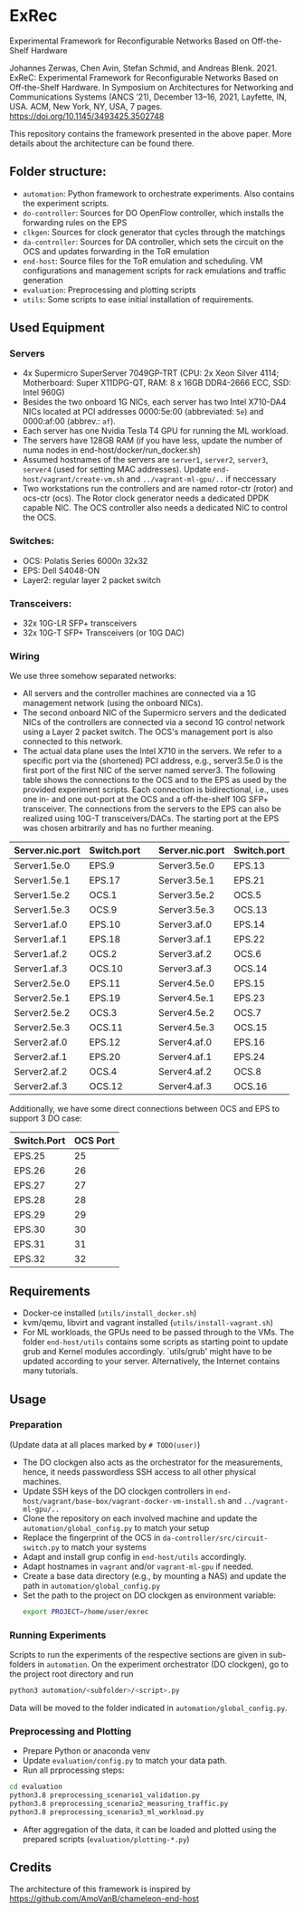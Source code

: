 # ExRec
Experimental Framework for Reconfigurable Networks Based on Off-the-Shelf Hardware

Johannes Zerwas, Chen Avin, Stefan Schmid, and Andreas Blenk. 2021. ExReC: Experimental Framework for Reconfigurable Networks Based on Off-the-Shelf Hardware. In Symposium on Architectures for Networking and Communications Systems (ANCS ’21), December 13–16, 2021, Layfette, IN, USA. ACM, New York, NY, USA, 7 pages. https://doi.org/10.1145/3493425.3502748


This repository contains the framework presented in the above paper. More details about the architecture can be found there.



## Folder structure:
- `automation`: Python framework to orchestrate experiments. Also contains the experiment scripts.
- `do-controller`: Sources for DO OpenFlow controller, which installs the forwarding rules on the EPS
- `clkgen`: Sources for clock generator that cycles through the matchings
- `da-controller`: Sources for DA controller, which sets the circuit on the OCS and updates forwarding in the ToR emulation
- `end-host`: Source files for the ToR emulation and scheduling. VM configurations and management scripts for rack emulations and traffic generation
- `evaluation`: Preprocessing and plotting scripts
- `utils`: Some scripts to ease initial installation of requirements.


## Used Equipment
### Servers

- 4x Supermicro SuperServer 7049GP-TRT (CPU: 2x Xeon Silver 4114; Motherboard: Super X11DPG-QT, RAM: 8 x 16GB DDR4-2666 ECC, SSD: Intel 960G)
- Besides the two onboard 1G NICs, each server has two Intel X710-DA4 NICs located at PCI addresses 0000:5e:00 (abbreviated: `5e`) and 0000:af:00 (abbrev.: `af`).
- Each server has one Nvidia Tesla T4 GPU for running the ML workload.
- The servers have 128GB RAM (if you have less, update the number of numa nodes in end-host/docker/run_docker.sh)
- Assumed hostnames of the servers are `server1`, `server2`, `server3`, `server4` (used for setting MAC addresses). Update `end-host/vagrant/create-vm.sh` and `../vagrant-ml-gpu/..` if neccessary
- Two workstations run the controllers and are named rotor-ctr (rotor) and ocs-ctr (ocs). 
  The Rotor clock generator needs a dedicated DPDK capable NIC. The OCS controller also needs a dedicated NIC to control the OCS.

### Switches:
- OCS: Polatis Series 6000n 32x32
- EPS: Dell S4048-ON
- Layer2: regular layer 2 packet switch

### Transceivers:
- 32x 10G-LR SFP+ transceivers
- 32x 10G-T SFP+ Transceivers (or 10G DAC)

### Wiring
We use three somehow separated networks:
- All servers and the controller machines are connected via a 1G management network (using the onboard NICs).
- The second onboard NIC of the Supermicro servers and the dedicated NICs of the controllers are connected via a second 1G control network using a Layer 2 packet switch. 
  The OCS's management port is also connected to this network.
- The actual data plane uses the Intel X710 in the servers. We refer to a specific port via the (shortened) PCI address, e.g., server3.5e.0 is the first port of the first NIC of the server named server3.
The following table shows the connections to the OCS and to the EPS as used by the provided experiment scripts. Each connection is bidirectional, i.e., uses one in- and one out-port at the OCS and a off-the-shelf 10G SFP+ transceiver. 
The connections from the servers to the EPS can also be realized using 10G-T transceivers/DACs. The starting port at the EPS was chosen arbitrarily and has no further meaning.

| Server.nic.port | Switch.port |  | Server.nic.port | Switch.port |
| --- | --- | --- | --- | --- |
| Server1.5e.0 | EPS.9 | | Server3.5e.0 | EPS.13 |
| Server1.5e.1 | EPS.17 | | Server3.5e.1 | EPS.21 |
| Server1.5e.2 | OCS.1 | | Server3.5e.2 | OCS.5 |
| Server1.5e.3 | OCS.9 | | Server3.5e.3 | OCS.13 |
| Server1.af.0 | EPS.10 | | Server3.af.0 | EPS.14 |
| Server1.af.1 | EPS.18 | | Server3.af.1 | EPS.22 |
| Server1.af.2 | OCS.2 | | Server3.af.2 | OCS.6 |
| Server1.af.3 | OCS.10 | | Server3.af.3 | OCS.14 |
| Server2.5e.0 | EPS.11 | | Server4.5e.0 | EPS.15 |
| Server2.5e.1 | EPS.19 | | Server4.5e.1 | EPS.23 |
| Server2.5e.2 | OCS.3 | | Server4.5e.2 | OCS.7 |
| Server2.5e.3 | OCS.11 | | Server4.5e.3 | OCS.15 |
| Server2.af.0 | EPS.12 | | Server4.af.0 | EPS.16 |
| Server2.af.1 | EPS.20 | | Server4.af.1 | EPS.24 |
| Server2.af.2 | OCS.4 | | Server4.af.2 | OCS.8 |
| Server2.af.3 | OCS.12 | | Server4.af.3 | OCS.16 |

Additionally, we have some direct connections between OCS and EPS to support 3 DO case:

| Switch.Port | OCS Port |
| --- | --- |
| EPS.25 | 25 |
| EPS.26 | 26 |
| EPS.27 | 27 |
| EPS.28 | 28 |
| EPS.29 | 29 |
| EPS.30 | 30 |
| EPS.31 | 31 |
| EPS.32 | 32 |

## Requirements
- Docker-ce installed (`utils/install_docker.sh`)
- kvm/qemu, libvirt and vagrant installed (`utils/install-vagrant.sh`)
- For ML workloads, the GPUs need to be passed through to the VMs. The folder `end-host/utils` contains some scripts as starting point to update grub and Kernel modules accordingly.
  `utils/grub' might have to be updated according to your server. Alternatively, the Internet contains many tutorials.

## Usage
### Preparation
(Update data at all places marked by  `# TODO(user)`)
- The DO clockgen also acts as the orchestrator for the measurements, hence, it needs passwordless SSH access to all other physical machines.
- Update SSH keys of the DO clockgen controllers in `end-host/vagrant/base-box/vagrant-docker-vm-install.sh` and `../vagrant-ml-gpu/..`
- Clone the repository on each involved machine and update the `automation/global_config.py` to match your setup
- Replace the fingerprint of the OCS in `da-controller/src/circuit-switch.py` to match your systems
- Adapt and install grup config in `end-host/utils` accordingly.
- Adapt hostnames in `vagrant` and/or `vagrant-ml-gpu` if needed.
- Create a base data directory (e.g., by mounting a NAS) and update the path in `automation/global_config.py`
- Set the path to the project on DO clockgen as environment variable:
  ```bash
  export PROJECT=/home/user/exrec
  ```

### Running Experiments
Scripts to run the experiments of the respective sections are given in sub-folders in `automation`.
On the experiment orchestrator (DO clockgen), go to the project root directory and run 
```bash
python3 automation/<subfolder>/<script>.py
```
Data will be moved to the folder indicated in `automation/global_config.py`.

### Preprocessing and Plotting
- Prepare Python or anaconda venv
- Update `evaluation/config.py` to match your data path.
- Run all prprocessing steps:
```bash
cd evaluation
python3.8 preprocessing_scenario1_validation.py
python3.8 preprocessing_scenario2_measuring_traffic.py
python3.8 preprocessing_scenario3_ml_workload.py
```
- After aggregation of the data, it can be loaded and plotted using the prepared scripts (`evaluation/plotting-*.py`)


## Credits
The architecture of this framework is inspired by https://github.com/AmoVanB/chameleon-end-host